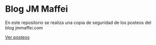 # Blog JM Maffei

En este repositorio se realiza una copia de seguridad de los posteos del blog jmmaffei.com

[Ver posteos](_posts)

